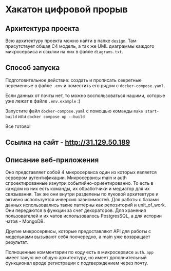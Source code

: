 # Хакатон цифровой прорыв

## Архитектура проекта
Всю архитектуру проекта можно найти в папке `design`. Там присутствует общая C4 модель, а так же UML диаграммы каждого микросервиса и ссылки на них в файле `diagrams.txt`.

## Способ запуска
Подготовительное действие: создать и прописать секретные переменные в файле `.env` и поместить его рядом с `docker-compose.yaml`.

Если данных от почты нет, то можно воспользоваться нашими, которые уже лежат в файле `.env.example` :)

Запустите файл `docker-compose.yaml` с помощью команды `make start-build` или `docker compose up --build`

Все готово!

## Ссылка на сайт - http://31.129.50.189

## Описание веб-приложения
Оно представляет собой 4 микросервиса один из которых является сервером аутентификации.
Микросервисы main и auth спроектированные изнутри событийно-ориентированно. То есть в каждом из них есть команды, их обработчики и медиатор для их связывания. Так же они внутри разделены по луковой архитектуре и активно используется инверсия зависимостей.
Для работы с базами данных использовались такие паттерны как репозиторий и unit_of_work. Они передаются в функции за счет декораторов. Для хранения пользователей и их чатов использовалось PostgresSQL, а для истории чатов - MongoDB.

Другие микросервисы, которые предоставляют API для работы с модельками вызывают себя поочередно, а main уже возвращает результат. 

Полноценные комментарии по коду есть в микросервисе `auth`. `app` имеет такую же общую архитектуру, но имеет дополнительный функционал вроде регистрации с подтверждением через почту.
